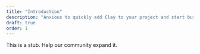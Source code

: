 ```yaml
---
title: "Introduction"
description: "Anxious to quickly add Clay to your project and start building amazing UIs?"
draft: true
order: 1
---
```


This is a stub. Help our community expand it.
